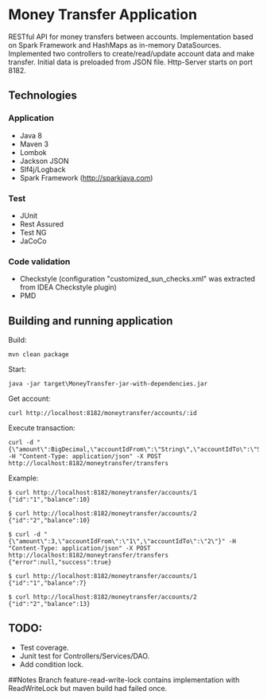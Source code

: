 # Money Transfer Application

RESTful API for money transfers between accounts. Implementation based on Spark Framework and HashMaps as in-memory DataSources.
Implemented two controllers to create/read/update account data and make transfer. Initial data is preloaded from JSON file. Http-Server starts on port 8182.

## Technologies
### Application
- Java 8
- Maven 3
- Lombok
- Jackson JSON
- Slf4j/Logback
- Spark Framework (http://sparkjava.com)
### Test
- JUnit
- Rest Assured
- Test NG
- JaCoCo
### Code validation
- Checkstyle (configuration "customized_sun_checks.xml" was extracted from IDEA Checkstyle plugin)
- PMD

## Building and running application
Build:
```
mvn clean package
```
Start:
```
java -jar target\MoneyTransfer-jar-with-dependencies.jar
```
Get account:
```
curl http://localhost:8182/moneytransfer/accounts/:id
```
Execute transaction:
```
curl -d "{\"amount\":BigDecimal,\"accountIdFrom\":\"String\",\"accountIdTo\":\"String\"}" -H "Content-Type: application/json" -X POST http://localhost:8182/moneytransfer/transfers
```
Example:
```
$ curl http://localhost:8182/moneytransfer/accounts/1
{"id":"1","balance":10}

$ curl http://localhost:8182/moneytransfer/accounts/2
{"id":"2","balance":10}

$ curl -d "{\"amount\":3,\"accountIdFrom\":\"1\",\"accountIdTo\":\"2\"}" -H "Content-Type: application/json" -X POST http://localhost:8182/moneytransfer/transfers
{"error":null,"success":true}

$ curl http://localhost:8182/moneytransfer/accounts/1
{"id":"1","balance":7}

$ curl http://localhost:8182/moneytransfer/accounts/2
{"id":"2","balance":13}
```

## TODO:
- Test coverage.
- Junit test for Controllers/Services/DAO.
- Add condition lock.

##Notes
Branch feature-read-write-lock contains implementation with ReadWriteLock but maven build had failed once.